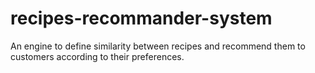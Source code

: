 # recipes-recommander-system
An engine to define similarity between recipes and recommend them to customers according to their preferences.
